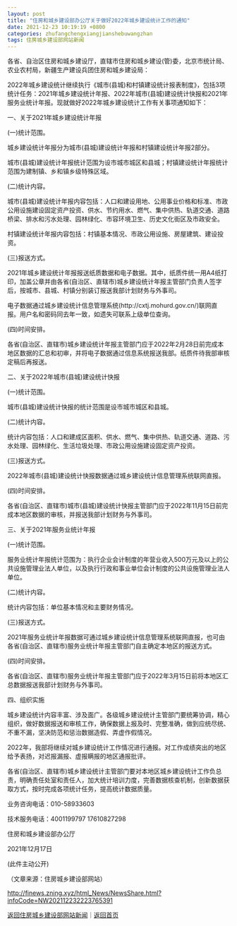 ```yaml
---
layout: post
title: "住房和城乡建设部办公厅关于做好2022年城乡建设统计工作的通知"
date: 2021-12-23 10:19:19 +0800
categories: zhufangchengxiangjianshebuwangzhan
tags: 住房城乡建设部网站新闻
---
```

<p>各省、自治区住房和城乡建设厅，直辖市住房和城乡建设(管)委，北京市统计局、农业农村局，新疆生产建设兵团住房和城乡建设局：</p>
 <p>2022年城乡建设统计继续执行《城市(县城)和村镇建设统计报表制度》，包括3项统计任务：2021年城乡建设统计年报、2022年城市(县城)建设统计快报和2021年服务业统计年报。现就做好2022年城乡建设统计工作有关事项通知如下：</p>
 <p>一、关于2021年城乡建设统计年报</p>
 <p>(一)统计范围。</p>
 <p>城乡建设统计年报分为城市(县城)建设统计年报和村镇建设统计年报2部分。</p>
 <p>城市(县城)建设统计年报统计范围为设市城市城区和县城；村镇建设统计年报统计范围为建制镇、乡和镇乡级特殊区域。</p>
 <p>(二)统计内容。</p>
 <p>城市(县城)建设统计年报内容包括：人口和建设用地、公用事业价格和标准、市政公用设施建设固定资产投资、供水、节约用水、燃气、集中供热、轨道交通、道路桥梁、排水和污水处理、园林绿化、市容环境卫生、历史文化街区及市政安全。</p>
 <p>村镇建设统计年报内容包括：村镇基本情况、市政公用设施、房屋建筑、建设投资。</p>
 <p>(三)报送方式。</p>
 <p>2021年城乡建设统计年报报送纸质数据和电子数据。其中，纸质件统一用A4纸打印，加盖公章并由各省(自治区、直辖市)城乡建设统计年报主管部门负责人签字后，按城市、县城、村镇分别装订报送我部计划财务与外事司。</p>
 <p>电子数据通过城乡建设统计信息管理系统(http://cxtj.mohurd.gov.cn/)联网直报。用户名和密码同去年一致，如遗失可联系上级单位查询。</p>
 <p>(四)时间安排。</p>
 <p>各省(自治区、直辖市)城乡建设统计年报主管部门应于2022年2月28日前完成本地区数据的汇总和初审，并将电子数据通过信息系统报送我部。纸质件待我部审核定稿后再报送。</p>
 <p>二、关于2022年城市(县城)建设统计快报</p>
 <p>(一)统计范围。</p>
 <p>城市(县城)建设统计快报的统计范围是设市城市城区和县城。</p>
 <p>(二)统计内容。</p>
 <p>统计内容包括：人口和建成区面积、供水、燃气、集中供热、轨道交通、道路、污水处理、园林绿化、生活垃圾处理、市政公用设施建设固定资产投资。</p>
 <p>(三)报送方式。</p>
 <p>2022年城市(县城)建设统计快报数据通过城乡建设统计信息管理系统联网直报。</p>
 <p>(四)时间安排。</p>
 <p>各省(自治区、直辖市)城市(县城)建设统计快报主管部门应于2022年11月15日前完成本地区数据的审核，并报送我部计划财务与外事司。</p>
 <p>三、关于2021年服务业统计年报</p>
 <p>(一)统计范围。</p>
 <p>服务业统计年报统计范围为：执行企业会计制度的年营业收入500万元及以上的公共设施管理业法人单位，以及执行行政和事业单位会计制度的公共设施管理业法人单位。</p>
 <p>(二)统计内容。</p>
 <p>统计内容包括：单位基本情况和主要财务情况。</p>
 <p>(三)报送方式。</p>
 <p>2021年服务业统计年报数据可通过城乡建设统计信息管理系统联网直报，也可由各省(自治区、直辖市)服务业统计年报主管部门自主确定本地区的报送方式。</p>
 <p>(四)时间安排。</p>
 <p>各省(自治区、直辖市)服务业统计年报主管部门应于2022年3月15日前将本地区汇总数据报送我部计划财务与外事司。</p>
 <p>四、组织实施</p>
 <p>城乡建设统计内容丰富、涉及面广。各级城乡建设统计主管部门要统筹协调，精心组织，做好数据报送和审核工作，确保数据上报及时、完整准确，做到应统尽统、不重不漏，坚决防范和惩治数据造假、弄虚作假情况。</p>
 <p>2022年，我部将继续对城乡建设统计工作情况进行通报。对工作成绩突出的地区给予表扬，对迟报漏报、虚报瞒报的地区通报批评。</p>
 <p>各省(自治区、直辖市)城乡建设统计主管部门要对本地区城乡建设统计工作负总责，明确责任处室和责任人，加大统计培训力度，完善数据核查机制，创新数据获取方式，按时完成各项统计任务，提高统计数据质量。</p>
 <p>业务咨询电话：010-58933603</p>
 <p>技术服务电话：4001199797 17610827298</p>
 <p>住房和城乡建设部办公厅</p>
 <p>2021年12月17日</p>
 <p>(此件主动公开)</p><p class="em_media">（文章来源：住房城乡建设部网站）</p>

<http://finews.zning.xyz/html_News/NewsShare.html?infoCode=NW202112232223765391>

[返回住房城乡建设部网站新闻](//finews.withounder.com/category/zhufangchengxiangjianshebuwangzhan.html)｜[返回首页](//finews.withounder.com/)